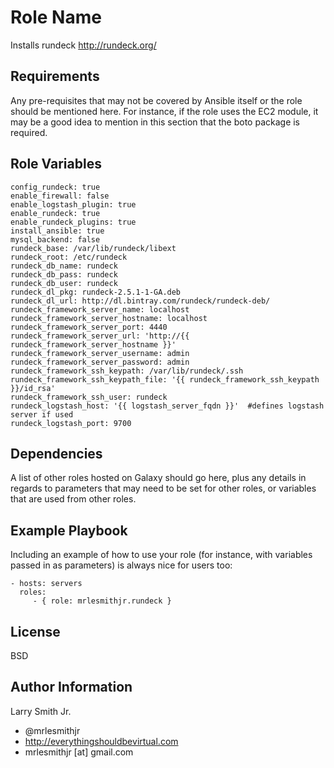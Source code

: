 Role Name
=========

Installs rundeck http://rundeck.org/

Requirements
------------

Any pre-requisites that may not be covered by Ansible itself or the role should be mentioned here. For instance, if the role uses the EC2 module, it may be a good idea to mention in this section that the boto package is required.

Role Variables
--------------

````
config_rundeck: true
enable_firewall: false
enable_logstash_plugin: true
enable_rundeck: true
enable_rundeck_plugins: true
install_ansible: true
mysql_backend: false
rundeck_base: /var/lib/rundeck/libext
rundeck_root: /etc/rundeck
rundeck_db_name: rundeck
rundeck_db_pass: rundeck
rundeck_db_user: rundeck
rundeck_dl_pkg: rundeck-2.5.1-1-GA.deb
rundeck_dl_url: http://dl.bintray.com/rundeck/rundeck-deb/
rundeck_framework_server_name: localhost
rundeck_framework_server_hostname: localhost
rundeck_framework_server_port: 4440
rundeck_framework_server_url: 'http://{{ rundeck_framework_server_hostname }}'
rundeck_framework_server_username: admin
rundeck_framework_server_password: admin
rundeck_framework_ssh_keypath: /var/lib/rundeck/.ssh
rundeck_framework_ssh_keypath_file: '{{ rundeck_framework_ssh_keypath }}/id_rsa'
rundeck_framework_ssh_user: rundeck
rundeck_logstash_host: '{{ logstash_server_fqdn }}'  #defines logstash server if used
rundeck_logstash_port: 9700
````

Dependencies
------------

A list of other roles hosted on Galaxy should go here, plus any details in regards to parameters that may need to be set for other roles, or variables that are used from other roles.

Example Playbook
----------------

Including an example of how to use your role (for instance, with variables passed in as parameters) is always nice for users too:

    - hosts: servers
      roles:
         - { role: mrlesmithjr.rundeck }

License
-------

BSD

Author Information
------------------

Larry Smith Jr.
- @mrlesmithjr
- http://everythingshouldbevirtual.com
- mrlesmithjr [at] gmail.com
